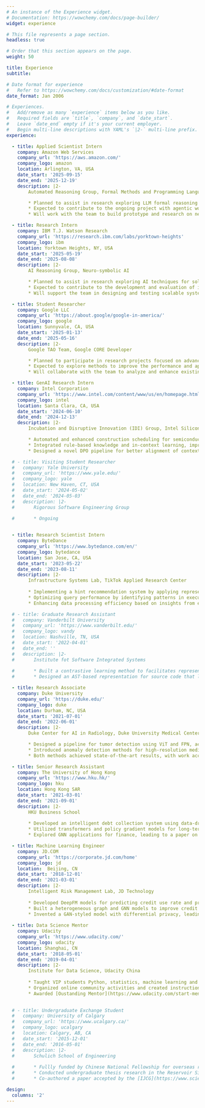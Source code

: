 ```yaml
---
# An instance of the Experience widget.
# Documentation: https://wowchemy.com/docs/page-builder/
widget: experience

# This file represents a page section.
headless: true

# Order that this section appears on the page.
weight: 50

title: Experience
subtitle:

# Date format for experience
#   Refer to https://wowchemy.com/docs/customization/#date-format
date_format: Jan 2006

# Experiences.
#   Add/remove as many `experience` items below as you like.
#   Required fields are `title`, `company`, and `date_start`.
#   Leave `date_end` empty if it's your current employer.
#   Begin multi-line descriptions with YAML's `|2-` multi-line prefix.
experience:

  - title: Applied Scientist Intern
    company: Amazon Web Services
    company_url: 'https://aws.amazon.com/'
    company_logo: amazon
    location: Arlington, VA, USA
    date_start: '2025-09-15'
    date_end: '2025-12-19'
    description: |2-
        Automated Reasoning Group, Formal Methods and Programming Languages

        * Planned to assist in research exploring LLM formal reasoning projects.
        * Expected to contribute to the ongoing project with agentic workflow for system tasks.
        * Will work with the team to build prototype and research on new topics.

  - title: Research Intern
    company: IBM T.J. Watson Research
    company_url: 'https://research.ibm.com/labs/yorktown-heights'
    company_logo: ibm
    location: Yorktown Heights, NY, USA
    date_start: '2025-05-19'
    date_end: '2025-08-08'
    description: |2-
        AI Reasoning Group, Neuro-symbolic AI

        * Planned to assist in research exploring AI techniques for solving LLM Reasoning problems.
        * Expected to contribute to the development and evaluation of innovative solutions in AI.
        * Will support the team in designing and testing scalable systems for practical applications.

  - title: Student Researcher
    company: Google LLC
    company_url: 'https://about.google/google-in-america/'
    company_logo: google
    location: Sunnyvale, CA, USA
    date_start: '2025-01-13'
    date_end: '2025-05-16'
    description: |2-
        Google TAO Team, Google CORE Developer

        * Planned to participate in research projects focused on advancing ML Compiler Optimization.
        * Expected to explore methods to improve the performance and applicability of cutting-edge tools.
        * Will collaborate with the team to analyze and enhance existing frameworks.

  - title: GenAI Research Intern
    company: Intel Corporation
    company_url: 'https://www.intel.com/content/www/us/en/homepage.html'
    company_logo: intel
    location: Santa Clara, CA, USA
    date_start: '2024-06-10'
    date_end: '2024-12-13'
    description: |2-
        Incubation and Disruptive Innovation (IDI) Group, Intel Silicon Valley

        * Automated and enhanced construction scheduling for semiconductor projects using LLM-based systems.
        * Integrated rule-based knowledge and in-context learning, improving efficiency by 2.8x compared to GPT-4o.
        * Designed a novel DPO pipeline for better alignment of context and preference in construction automation.

  # - title: Visiting Student Researcher
  #   company: Yale University
  #   company_url: 'https://www.yale.edu/'
  #   company_logo: yale
  #   location: New Haven, CT, USA
  #   date_start: '2024-05-02'
  #   date_end: '2024-05-03'
  #   description: |2-
  #       Rigorous Software Engineering Group
        
  #       * Ongoing


  - title: Research Scientist Intern
    company: ByteDance
    company_url: 'https://www.bytedance.com/en/'
    company_logo: bytedance
    location: San Jose, CA, USA
    date_start: '2023-05-22'
    date_end: '2023-08-11'
    description: |2-
        Infrastructure Systems Lab, TikTok Applied Research Center
        
        * Implementing a hint recommendation system by applying representation learning on SQL execution trees.
        * Optimizing query performance by identifying patterns in execution trees and reranking SQL hints.
        * Enhancing data processing efficiency based on insights from execution tree representation.

  # - title: Graduate Research Assistant
  #   company: Vanderbilt University
  #   company_url: 'https://www.vanderbilt.edu/'
  #   company_logo: vandy
  #   location: Nashville, TN, USA
  #   date_start: '2022-04-01'
  #   date_end: ''
  #   description: |2-
  #       Institute fot Software Integrated Systems
        
  #       * Built a contrastive learning method to facilitates representation learning of binary code visualized by distribution analysis, and improves the performance on all three downstream tasks of software engineering and security by 5.45% on average compared to state-of-the-art large-scale language representation models (under reivew by [ISSTA](https://conf.researchr.org/home/issta-2023)).
  #       * Designed an AST-based representation for source code that leverages program structure and semantics to improve state-of-the-art code clone detection. Our experimental results show that the model improves state-of-the-art neural clone detection approaches by up to 6.6% in F-1 score (accepted by [ICSE](https://conf.researchr.org/home/icse-2023) workshop).

  - title: Research Associate
    company: Duke University
    company_url: 'https://duke.edu/'
    company_logo: duke
    location: Durham, NC, USA
    date_start: '2021-07-01'
    date_end: '2022-06-01'
    description: |2-
        Duke Center for AI in Radiology, Duke University Medical Center

        * Designed a pipeline for tumor detection using ViT and FPN, achieving a 13.1% improvement in AP50.
        * Introduced anomaly detection methods for high-resolution medical images with domain generalization.
        * Both methods achieved state-of-the-art results, with work accepted by [MICCAIW'22](https://link.springer.com/chapter/10.1007/978-3-031-17979-2_5) and [IEEE-TMI](https://ieeexplore.ieee.org/abstract/document/10247020/).

  - title: Senior Research Assistant
    company: The University of Hong Kong
    company_url: 'https://www.hku.hk/'
    company_logo: hku
    location: Hong Kong SAR
    date_start: '2021-03-01'
    date_end: '2021-09-01'
    description: |2-
        HKU Business School
        
        * Developed an intelligent debt collection system using data-driven deep reinforcement learning.
        * Utilized transformers and policy gradient models for long-term decision making.
        * Explored GNN applications for finance, leading to a paper on code clone detection accepted by [ICSEW'23](https://arxiv.org/abs/2208.08067).

  - title: Machine Learning Engineer
    company: JD.COM
    company_url: 'https://corporate.jd.com/home'
    company_logo: jd
    location:  Beijing, CN
    date_start: '2018-12-01'
    date_end: '2021-03-01'
    description: |2-
        Intelligent Risk Management Lab, JD Technology
        
        * Developed DeepFM models for predicting credit use rate and profit, achieving a 21.4% increase.
        * Built a heterogeneous graph and GNN models to improve credit score classification by 5%.
        * Invented a GAN-styled model with differential privacy, leading to 10 CN patents, and awarded in the [JD Discovery Cup Patent Competition](https://blog.csdn.net/JDDTechTalk/article/details/109615799) (Top 0.1%).
    
  - title: Data Science Mentor
    company: Udacity
    company_url: 'https://www.udacity.com/'
    company_logo: udacity
    location: Shanghai, CN
    date_start: '2018-05-01'
    date_end: '2019-04-01'
    description: |2-
        Institute for Data Science, Udacity China
        
        * Taught VIP students Python, statistics, machine learning and data mining
        * Organized online community activities and created instructional materials
        * Awarded [Oustanding Mentor](https://www.udacity.com/start-mentoring) of Udacity China (Top 1%)
    

  # - title: Undergraduate Exchange Student
  #   company: University of Calgary
  #   company_url: 'https://www.ucalgary.ca/'
  #   company_logo: ucalgary
  #   location: Calgary, AB, CA
  #   date_start: '2015-12-01'
  #   date_end: '2016-05-01'
  #   description: |2-
  #       Schulich School of Engineering
        
  #       * Fullly funded by Chinese National Fellowship for overseas research
  #       * Conducted undergraduate thesis research in the Reservoir Simulation Group under Professor Keliu Wu.
  #       * Co-authored a paper accepted by the [IJCG](https://www.sciencedirect.com/science/article/abs/pii/S0166516217300435).

design:
  columns: '2'
---
```

